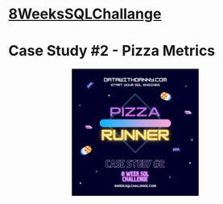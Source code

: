 # [8WeeksSQLChallange](https://github.com/sweety21-coder/8WeekSQLChallange)

# Case Study #2 - Pizza Metrics
<p align="center">
<img src= "https://github.com/sweety21-coder/8WeekSQLChallange/blob/main/IMG/Pizza%20Runner.png?raw=true" width=50%,height=50%>
